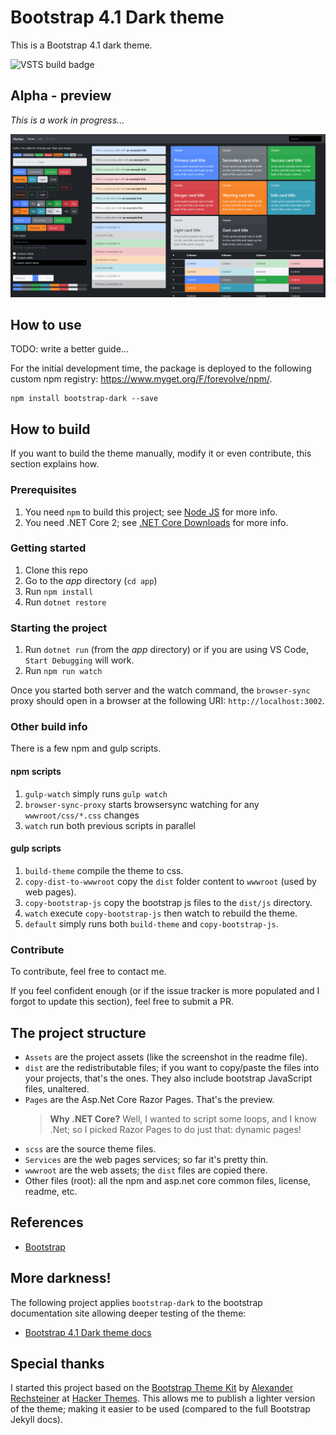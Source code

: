 # Bootstrap 4.1 Dark theme

This is a Bootstrap 4.1 dark theme.

![VSTS build badge](https://forevolve.visualstudio.com/_apis/public/build/definitions/c685c54e-c04f-4c62-9e82-db39a452f4d9/22/badge)

## Alpha - preview

_This is a work in progress..._

![Alpha - preview](assets/images/alpha-3.png)

## How to use

TODO: write a better guide...

For the initial development time, the package is deployed to the following custom npm registry: <https://www.myget.org/F/forevolve/npm/>.

```
npm install bootstrap-dark --save
```

## How to build

If you want to build the theme manually, modify it or even contribute, this section explains how.

### Prerequisites

1. You need `npm` to build this project; see [Node JS](https://nodejs.org/en/) for more info.
1. You need .NET Core 2; see [.NET Core Downloads](https://www.microsoft.com/net/download/Windows/build) for more info.

### Getting started

1. Clone this repo
1. Go to the _app_ directory (`cd app`)
1. Run `npm install`
1. Run `dotnet restore`

### Starting the project

1. Run `dotnet run` (from the _app_ directory) or if you are using VS Code, `Start Debugging` will work.
1. Run `npm run watch`

Once you started both server and the watch command, the `browser-sync` proxy should open in a browser at the following URI: `http://localhost:3002`.

### Other build info

There is a few npm and gulp scripts.

#### npm scripts

1. `gulp-watch` simply runs `gulp watch`
1. `browser-sync-proxy` starts browsersync watching for any `wwwroot/css/*.css` changes
1. `watch` run both previous scripts in parallel

#### gulp scripts

1. `build-theme` compile the theme to css.
1. `copy-dist-to-wwwroot` copy the `dist` folder content to `wwwroot` (used by web pages).
1. `copy-bootstrap-js` copy the bootstrap js files to the `dist/js` directory.
1. `watch` execute `copy-bootstrap-js` then watch to rebuild the theme.
1. `default` simply runs both `build-theme` and `copy-bootstrap-js`.

### Contribute

To contribute, feel free to contact me.

If you feel confident enough (or if the issue tracker is more populated and I forgot to update this section), feel free to submit a PR.

## The project structure

-   `Assets` are the project assets (like the screenshot in the readme file).
-   `dist` are the redistributable files; if you want to copy/paste the files into your projects, that's the ones. They also include bootstrap JavaScript files, unaltered.
-   `Pages` are the Asp.Net Core Razor Pages. That's the preview.
    > **Why .NET Core?** Well, I wanted to script some loops, and I know .Net; so I picked Razor Pages to do just that: dynamic pages!
-   `scss` are the source theme files.
-   `Services` are the web pages services; so far it's pretty thin.
-   `wwwroot` are the web assets; the `dist` files are copied there.
-   Other files (root): all the npm and asp.net core common files, license, readme, etc.

## References

-   [Bootstrap](https://github.com/twbs/bootstrap/)

## More darkness!

The following project applies `bootstrap-dark` to the bootstrap documentation site allowing deeper testing of the theme:

-   [Bootstrap 4.1 Dark theme docs](https://github.com/Carl-Hugo/bootstrap-dark-docs.git)

## Special thanks

I started this project based on the [Bootstrap Theme Kit](https://hackerthemes.com/kit/) by [Alexander Rechsteiner](https://github.com/arechsteiner) at [Hacker Themes](https://hackerthemes.com). This allows me to publish a lighter version of the theme; making it easier to be used (compared to the full Bootstrap Jekyll docs).
